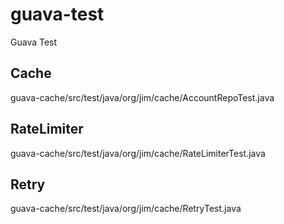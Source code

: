 # guava-test
Guava Test

## Cache
guava-cache/src/test/java/org/jim/cache/AccountRepoTest.java

## RateLimiter
guava-cache/src/test/java/org/jim/cache/RateLimiterTest.java

## Retry
guava-cache/src/test/java/org/jim/cache/RetryTest.java
